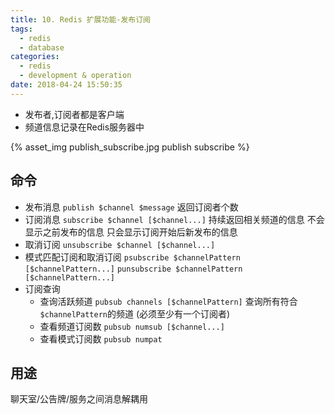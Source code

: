 ```yaml
---
title: 10. Redis 扩展功能-发布订阅
tags:
  - redis
  - database
categories:
  - redis
  - development & operation
date: 2018-04-24 15:50:35
---
```


- 发布者,订阅者都是客户端
- 频道信息记录在Redis服务器中

{% asset_img publish_subscribe.jpg publish subscribe %}

<!-- more -->

## 命令

- 发布消息
	`publish $channel $message`
	返回订阅者个数
- 订阅消息
	`subscribe $channel [$channel...]`
	持续返回相关频道的信息
	不会显示之前发布的信息
	只会显示订阅开始后新发布的信息
- 取消订阅
	`unsubscribe $channel [$channel...]`
- 模式匹配订阅和取消订阅
	`psubscribe $channelPattern [$channelPattern...]`
	`punsubscribe $channelPattern [$channelPattern...]`
- 订阅查询
	- 查询活跃频道
		`pubsub channels [$channelPattern]`
		查询所有符合`$channelPattern`的频道
		(必须至少有一个订阅者)
	- 查看频道订阅数
		`pubsub numsub [$channel...]`
	- 查看模式订阅数
		`pubsub numpat`

## 用途

聊天室/公告牌/服务之间消息解耦用
